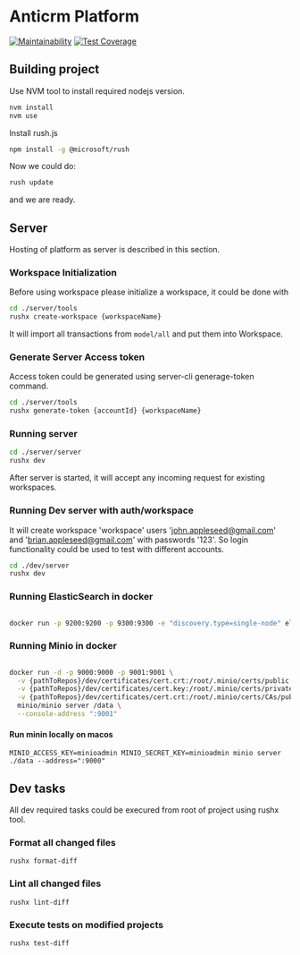 # Anticrm Platform

[![Maintainability](https://api.codeclimate.com/v1/badges/5cb6d2d426619568816b/maintainability)](https://codeclimate.com/github/hardcoreeng/platform/maintainability) [![Test Coverage](https://api.codeclimate.com/v1/badges/5cb6d2d426619568816b/test_coverage)](https://codeclimate.com/github/hardcoreeng/platform/test_coverage)

## Building project

Use NVM tool to install required nodejs version.

```bash
nvm install
nvm use
```

Install rush.js

```bash
npm install -g @microsoft/rush
```

Now we could do:

```bash
rush update
```

and we are ready.

## Server

Hosting of platform as server is described in this section.

### Workspace Initialization

Before using workspace please initialize a workspace, it could be done with

```bash
cd ./server/tools
rushx create-workspace {workspaceName}
```

It will import all transactions from `model/all` and put them into Workspace.

### Generate Server Access token

Access token could be generated using server-cli generage-token command.

```bash
cd ./server/tools
rushx generate-token {accountId} {workspaceName}
```

### Running server

```bash
cd ./server/server
rushx dev
```

After server is started, it will accept any incoming request for existing workspaces.

### Running Dev server with auth/workspace

It will create workspace 'workspace' users 'john.appleseed@gmail.com' and 'brian.appleseed@gmail.com' with passwords '123'. 
So login functionality could be used to test with different accounts.

```bash
cd ./dev/server
rushx dev
```

### Running ElasticSearch in docker

```bash

docker run -p 9200:9200 -p 9300:9300 -e "discovery.type=single-node" elasticsearch:7.13.4
```

### Running Minio in docker

```bash

docker run -d -p 9000:9000 -p 9001:9001 \
  -v {pathToRepos}/dev/certificates/cert.crt:/root/.minio/certs/public.crt \
  -v {pathToRepos}/dev/certificates/cert.key:/root/.minio/certs/private.key \
  -v {pathToRepos}/dev/certificates/cert.crt:/root/.minio/certs/CAs/public.crt \
  minio/minio server /data \
  --console-address ":9001"

```

#### Run minin locally on macos

```
MINIO_ACCESS_KEY=minioadmin MINIO_SECRET_KEY=minioadmin minio server ./data --address=":9000"
```

## Dev tasks

All dev required tasks could be execured from root of project using rushx tool.

### Format all changed files

`rushx format-diff`

### Lint all changed files

`rushx lint-diff`

### Execute tests on modified projects

`rushx test-diff`
